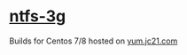 # [ntfs-3g](https://sourceforge.net/projects/ntfs-3g/)

Builds for Centos 7/8 hosted on [yum.jc21.com](https://yum.jc21.com)

